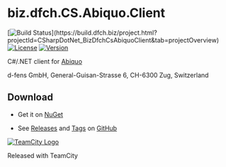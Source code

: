 # biz.dfch.CS.Abiquo.Client
[![Build Status](https://build.dfch.biz/app/rest/builds/buildType:(id:CSharpDotNet_BizDfchCsAbiquoClient_Build)/statusIcon)](https://build.dfch.biz/project.html?projectId=CSharpDotNet_BizDfchCsAbiquoClient&tab=projectOverview)
[![License](https://img.shields.io/badge/license-Apache%20License%202.0-blue.svg)](https://github.com/dfensgmbh/biz.dfch.CS.Abiquo.Client/blob/master/LICENSE)
[![Version](https://img.shields.io/nuget/v/biz.dfch.CS.Abiquo.Client.svg)](https://www.nuget.org/packages/biz.dfch.CS.Abiquo.Client/)

C#/.NET client for [Abiquo](http://www.abiquo.com/)

d-fens GmbH, General-Guisan-Strasse 6, CH-6300 Zug, Switzerland

## Download

* Get it on [NuGet](https://www.nuget.org/packages/biz.dfch.CS.Abiquo.Client/)

* See [Releases](https://github.com/dfensgmbh/biz.dfch.CS.Abiquo.Client/releases) and [Tags](https://github.com/dfensgmbh/biz.dfch.CS.Abiquo.Client/tags) on [GitHub](https://github.com/dfensgmbh/biz.dfch.CS.Abiquo.Client)


[![TeamCity Logo](https://github.com/dfensgmbh/biz.dfch.CS.Abiquo.Client/blob/develop/TeamCity.png)](https://www.jetbrains.com/teamcity/)

Released with TeamCity
